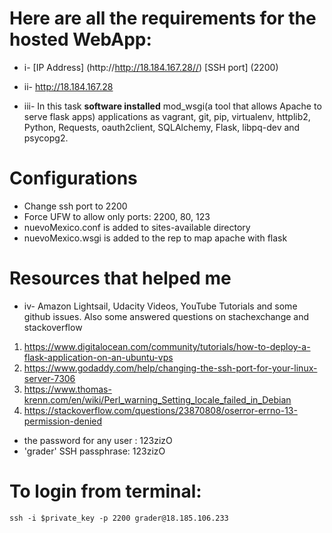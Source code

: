 # **Here are all the requirements for the hosted WebApp**:

* i- [IP Address] (http://http://18.184.167.28//)
     [SSH port] (2200)

* ii- http://18.184.167.28

* iii- In this task **software installed** mod_wsgi(a tool that allows Apache to serve flask apps) applications as vagrant, git, pip, virtualenv, httplib2, Python, Requests, oauth2client, SQLAlchemy, Flask, libpq-dev and psycopg2.

# Configurations
- Change ssh port to 2200
- Force UFW to allow only ports: 2200, 80, 123
- nuevoMexico.conf is added to sites-available directory
- nuevoMexico.wsgi is added to the rep to map apache with flask

# Resources that helped me

* iv- Amazon Lightsail, Udacity Videos, YouTube Tutorials and some github issues. Also some answered questions on stachexchange and stackoverflow

1. https://www.digitalocean.com/community/tutorials/how-to-deploy-a-flask-application-on-an-ubuntu-vps
2. https://www.godaddy.com/help/changing-the-ssh-port-for-your-linux-server-7306
3. https://www.thomas-krenn.com/en/wiki/Perl_warning_Setting_locale_failed_in_Debian
4. https://stackoverflow.com/questions/23870808/oserror-errno-13-permission-denied


* the password for any user : 123zizO
* 'grader' SSH passphrase: 123zizO


# To login from terminal:
`ssh -i $private_key -p 2200 grader@18.185.106.233`





